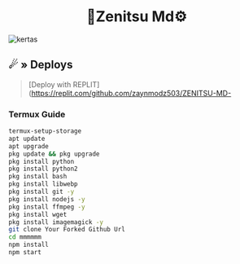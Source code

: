 <h1 align="center">
🌺Zenitsu Md⚙
</h1>

![kertas](https://github.com/user-attachments/assets/2c39a481-8046-41df-8855-9c42af80f50d)


## <a id="deploys"></a>☄ » Deploys
> [Deploy with REPLIT](https://replit.com/github.com/zaynmodz503/ZENITSU-MD-


 ### Termux Guide

 ```bash
termux-setup-storage
apt update
apt upgrade
pkg update && pkg upgrade
pkg install python
pkg install python2
pkg install bash
pkg install libwebp
pkg install git -y
pkg install nodejs -y 
pkg install ffmpeg -y 
pkg install wget
pkg install imagemagick -y
git clone Your Forked Github Url
cd mmmmmm
npm install
npm start
```
